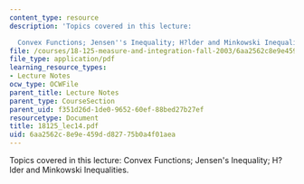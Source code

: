 ```yaml
---
content_type: resource
description: 'Topics covered in this lecture:

  Convex Functions; Jensen''s Inequality; H?lder and Minkowski Inequalities.'
file: /courses/18-125-measure-and-integration-fall-2003/6aa2562c8e9e459dd82775b0a4f01aea_18125_lec14.pdf
file_type: application/pdf
learning_resource_types:
- Lecture Notes
ocw_type: OCWFile
parent_title: Lecture Notes
parent_type: CourseSection
parent_uid: f351d26d-1de0-9652-60ef-88bed27b27ef
resourcetype: Document
title: 18125_lec14.pdf
uid: 6aa2562c-8e9e-459d-d827-75b0a4f01aea
---
```

Topics covered in this lecture:
Convex Functions; Jensen's Inequality; H?lder and Minkowski Inequalities.

